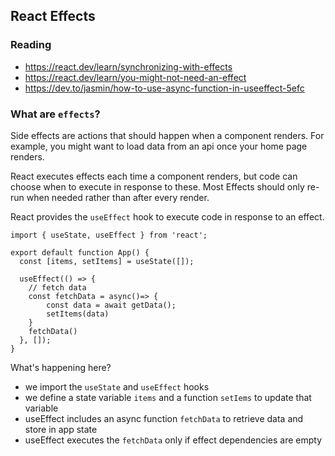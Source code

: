 ## React Effects

### Reading
- https://react.dev/learn/synchronizing-with-effects
- https://react.dev/learn/you-might-not-need-an-effect
- https://dev.to/jasmin/how-to-use-async-function-in-useeffect-5efc

### What are `effects`?
Side effects are actions that should happen when a component renders. For example, you might want to load data from an api once your home page renders.

React executes effects each time a component renders, but code can choose when to execute in response to these. Most Effects should only re-run when needed rather than after every render.

React provides the `useEffect` hook to execute code in response to an effect.

    import { useState, useEffect } from 'react';

    export default function App() {
      const [items, setItems] = useState([]);

      useEffect(() => {
        // fetch data
        const fetchData = async()=> {
            const data = await getData();
            setItems(data) 
        }
        fetchData()
      }, []);
    }

What's happening here?
- we import the `useState` and `useEffect` hooks
- we define a state variable `items` and a function `setIems` to update that variable
- useEffect includes an async function `fetchData` to retrieve data and store in app state
- useEffect executes the `fetchData` only if effect dependencies are empty

